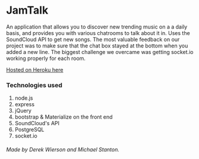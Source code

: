 # JamTalk

An application that allows you to discover new trending music on a a daily basis,
and provides you with various chatrooms to talk about it in.  Uses the SoundCloud API
to get new songs. The most valuable feedback on our project was to make sure that the
chat box stayed at the bottom when you added a new line. The biggest challenge we overcame
was getting socket.io working properly for each room.

[Hosted on Heroku here](http://derekww-jamtalk.herokuapp.com/)

### Technologies used
1. node.js
2. express
3. jQuery
4. bootstrap & Materialize on the front end
5. SoundCloud's API
6. PostgreSQL
7. socket.io

###### Made by Derek Wierson and Michael Stanton.
